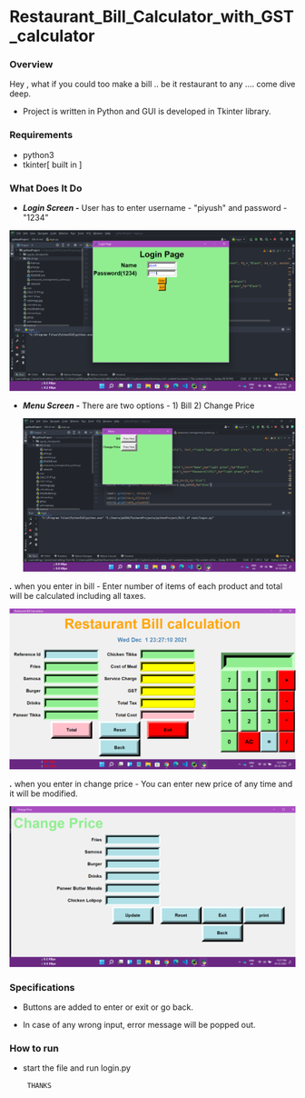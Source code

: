 # Restaurant_Bill_Calculator_with_GST_calculator

### Overview

Hey , what if you could too make a bill .. be it restaurant to any .... come dive deep.

- Project is written in Python and GUI is developed in Tkinter library.

### Requirements

- python3
- tkinter[ built in ]

### What Does It Do 

- ***Login Screen -*** User has to enter username - "piyush" and password - "1234"

![](https://github.com/piyushdubey490/Billing_Application_using_GST_and_NonGST/blob/main/Screenshot%20(52).png)

- ***Menu Screen -*** There are two options - 1) Bill 2) Change Price

  ![](https://github.com/piyushdubey490/Billing_Application_using_GST_and_NonGST/blob/main/Screenshot%20(53).png)


 ***.*** when you enter in bill - Enter number of items of each product and total will be calculated including all taxes.
 
 
![](https://github.com/piyushdubey490/Billing_Application_using_GST_and_NonGST/blob/main/Screenshot%20(54).png)

 ***.*** when you enter in change price - You can enter new price of any time and it will be modified.
 
 ![](https://github.com/piyushdubey490/Billing_Application_using_GST_and_NonGST/blob/main/Screenshot%20(55).png)
 
 
 ### Specifications
 
 - Buttons are added to enter or exit or go back.
 
 - In case of any wrong input, error message will be popped out.
 
 ### How to run
 
 - start the file and run login.py

        THANKS 
 
 
 
  
  
  
  
  
